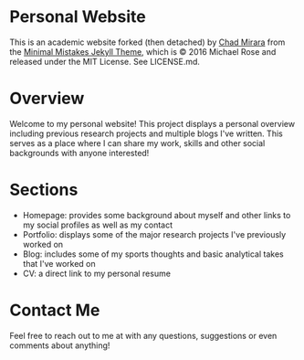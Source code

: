 # Personal Website

This is an academic website forked (then detached) by [Chad Mirara](https://github.com/chkbm) from the [Minimal Mistakes Jekyll Theme](https://mmistakes.github.io/minimal-mistakes/), which is © 2016 Michael Rose and released under the MIT License. See LICENSE.md.

# Overview
Welcome to my personal website! This project displays a personal overview including previous research projects and multiple blogs I've written. This serves as a place where I can share my work, skills and other social backgrounds with anyone interested!

# Sections
- Homepage: provides some background about myself and other links to my social profiles as well as my contact
- Portfolio: displays some of the major research projects I've previously worked on
- Blog: includes some of my sports thoughts and basic analytical takes that I've worked on
- CV: a direct link to my personal resume

# Contact Me
Feel free to reach out to me at with any questions, suggestions or even comments about anything!
